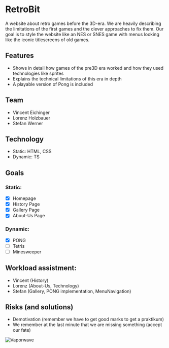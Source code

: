 # RetroBit

A website about retro games before the 3D-era.
We are heavily describing the limitations of the first games and the clever approaches to fix them. Our goal is to style the website like an NES or SNES game with menus looking like the iconic titlescreens of old games.

## Features
- Shows in detail how games of the pre3D era worked and how they used technologies like sprites
- Explains the technical limitations of this era in depth
- A playable version of Pong is included

## Team
- Vincent Eichinger
- Lorenz Holzbauer
- Stefan Werner

## Technology
- Static: HTML, CSS
- Dynamic: TS

## Goals
### Static:
- [x] Homepage
- [x] History Page
- [x] Gallery Page
- [x] About-Us Page
### Dynamic:
- [x] PONG
- [ ] Tetris
- [ ] Minesweeper

## Workload assistment:
- Vincent (History)
- Lorenz (About-Us, Technology)
- Stefan (Gallery, PONG implementation, MenuNavigation)

## Risks (and solutions)
- Demotivation (remember we have to get good marks to get a praktikum)
- We remember at the last minute that we are missing something (accept our fate)

![Vaporwave](https://ak.picdn.net/shutterstock/videos/1018878754/thumb/1.jpg)
